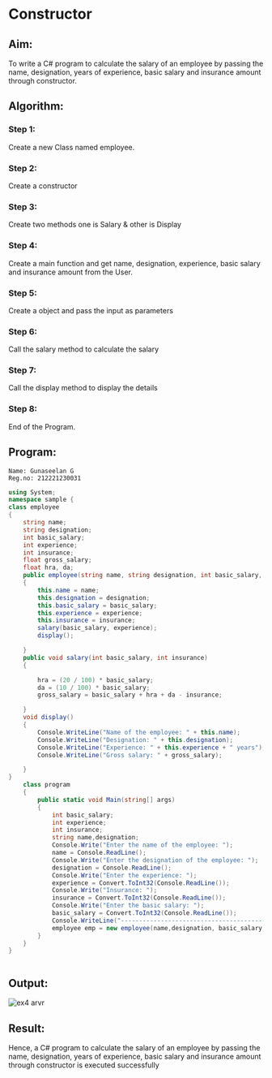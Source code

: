 # Constructor

## Aim:
To write a C# program to calculate the salary of an employee by passing the name, designation, years of experience, basic salary and insurance amount through constructor.

## Algorithm:
### Step 1:
Create a new Class named employee.
### Step 2:
Create a constructor
### Step 3:
Create two methods one is Salary & other is Display
### Step 4:
Create a main function and get name, designation, experience, basic salary and insurance amount from the User.
### Step 5:
Create a object and pass the input as parameters
### Step 6:
Call the salary method to calculate the salary
### Step 7:
Call the display method to display the details
### Step 8:
End of the Program.

## Program:
```
Name: Gunaseelan G
Reg.no: 212221230031
```
```C#
using System;
namespace sample { 
class employee
{
    string name;
    string designation;
    int basic_salary;
    int experience;
    int insurance;
    float gross_salary;
    float hra, da;
    public employee(string name, string designation, int basic_salary, int experience, int insurance)
    {
        this.name = name;
        this.designation = designation;
        this.basic_salary = basic_salary;
        this.experience = experience;
        this.insurance = insurance;
        salary(basic_salary, experience);
        display();

    }
    public void salary(int basic_salary, int insurance)
    {

        hra = (20 / 100) * basic_salary;
        da = (10 / 100) * basic_salary;
        gross_salary = basic_salary + hra + da - insurance;

    }
    void display()
    {
        Console.WriteLine("Name of the employee: " + this.name);
        Console.WriteLine("Designation: " + this.designation);
        Console.WriteLine("Experience: " + this.experience + " years");
        Console.WriteLine("Gross salary: " + gross_salary);

    }
}
    class program
    {
        public static void Main(string[] args)
        {
            int basic_salary;
            int experience;
            int insurance;
            string name,designation;
            Console.Write("Enter the name of the employee: ");
            name = Console.ReadLine();
            Console.Write("Enter the designation of the employee: ");
            designation = Console.ReadLine();
            Console.Write("Enter the experience: ");
            experience = Convert.ToInt32(Console.ReadLine());
            Console.Write("Insurance: ");
            insurance = Convert.ToInt32(Console.ReadLine());
            Console.Write("Enter the basic salary: ");
            basic_salary = Convert.ToInt32(Console.ReadLine());
            Console.WriteLine("---------------------------------------------");
            employee emp = new employee(name,designation, basic_salary,experience, insurance);
        }
    }
}



 ```
 ## Output:
![ex4 arvr](https://github.com/Guru-Guna/Ex04-Constructor/assets/93427255/948b661b-f31e-46f4-984d-bbdb7df55a45)

 
 ## Result:
 Hence, a C# program to calculate the salary of an employee by passing the name, designation, years of experience, basic salary and insurance amount through constructor is executed successfully
